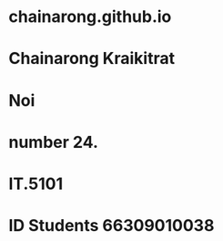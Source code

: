 # chainarong.github.io

# Chainarong Kraikitrat
# Noi
# number 24.
# IT.5101
# ID Students 66309010038